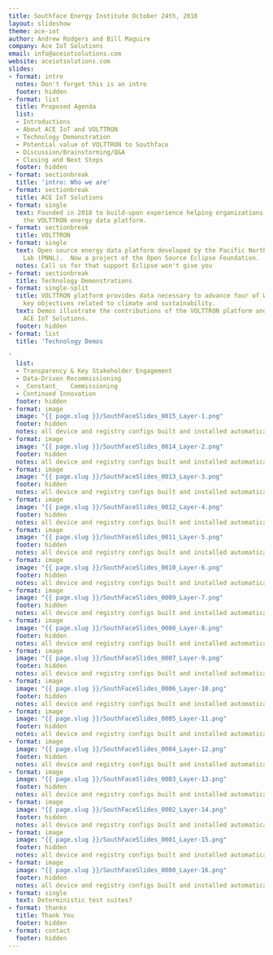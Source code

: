 ```yaml
---
title: Southface Energy Institute October 24th, 2018
layout: slideshow
theme: ace-iot
author: Andrew Rodgers and Bill Maguire
company: Ace IoT Solutions
email: info@aceiotsolutions.com
website: aceiotsolutions.com
slides:
- format: intro
  notes: Don't forget this is an intro
  footer: hidden
- format: list
  title: Proposed Agenda
  list:
  - Introductions
  - About ACE IoT and VOLTTRON
  - Technology Demonstration
  - Potential value of VOLTTRON to Southface
  - Discussion/Brainstorming/Q&A
  - Closing and Next Steps
  footer: hidden
- format: sectionbreak
  title: 'intro: Who we are'
- format: sectionbreak
  title: ACE IoT Solutions
- format: single
  text: Founded in 2018 to build-upon experience helping organizations operationalize
    the VOLTTRON energy data platform.
- format: sectionbreak
  title: VOLTTRON
- format: single
  text: Open source energy data platform developed by the Pacific Northwest National
    Lab (PNNL).  Now a project of the Open Source Eclipse Foundation.
  notes: Call us for that support Eclipse won't give you
- format: sectionbreak
  title: Technology Demonstrations
- format: single-split
  title: VOLTTRON platform provides data necessary to advance four of Washington DC’s
    key objectives related to climate and sustainability.
  text: Demos illustrate the contributions of the VOLTTRON platform and the role of
    ACE IoT Solutions.
  footer: hidden
- format: list
  title: 'Technology Demos

'
  list:
  - Transparency & Key Stakeholder Engagement
  - Data-Driven Recommissioning
  - _Constant_   Commissioning
  - Continued Innovation
  footer: hidden
- format: image
  image: "{{ page.slug }}/SouthFaceSlides_0015_Layer-1.png"
  footer: hidden
  notes: all device and registry configs built and installed automatically
- format: image
  image: "{{ page.slug }}/SouthFaceSlides_0014_Layer-2.png"
  footer: hidden
  notes: all device and registry configs built and installed automatically
- format: image
  image: "{{ page.slug }}/SouthFaceSlides_0013_Layer-3.png"
  footer: hidden
  notes: all device and registry configs built and installed automatically
- format: image
  image: "{{ page.slug }}/SouthFaceSlides_0012_Layer-4.png"
  footer: hidden
  notes: all device and registry configs built and installed automatically
- format: image
  image: "{{ page.slug }}/SouthFaceSlides_0011_Layer-5.png"
  footer: hidden
  notes: all device and registry configs built and installed automatically
- format: image
  image: "{{ page.slug }}/SouthFaceSlides_0010_Layer-6.png"
  footer: hidden
  notes: all device and registry configs built and installed automatically
- format: image
  image: "{{ page.slug }}/SouthFaceSlides_0009_Layer-7.png"
  footer: hidden
  notes: all device and registry configs built and installed automatically
- format: image
  image: "{{ page.slug }}/SouthFaceSlides_0008_Layer-8.png"
  footer: hidden
  notes: all device and registry configs built and installed automatically
- format: image
  image: "{{ page.slug }}/SouthFaceSlides_0007_Layer-9.png"
  footer: hidden
  notes: all device and registry configs built and installed automatically
- format: image
  image: "{{ page.slug }}/SouthFaceSlides_0006_Layer-10.png"
  footer: hidden
  notes: all device and registry configs built and installed automatically
- format: image
  image: "{{ page.slug }}/SouthFaceSlides_0005_Layer-11.png"
  footer: hidden
  notes: all device and registry configs built and installed automatically
- format: image
  image: "{{ page.slug }}/SouthFaceSlides_0004_Layer-12.png"
  footer: hidden
  notes: all device and registry configs built and installed automatically
- format: image
  image: "{{ page.slug }}/SouthFaceSlides_0003_Layer-13.png"
  footer: hidden
  notes: all device and registry configs built and installed automatically
- format: image
  image: "{{ page.slug }}/SouthFaceSlides_0002_Layer-14.png"
  footer: hidden
  notes: all device and registry configs built and installed automatically
- format: image
  image: "{{ page.slug }}/SouthFaceSlides_0001_Layer-15.png"
  footer: hidden
  notes: all device and registry configs built and installed automatically
- format: image
  image: "{{ page.slug }}/SouthFaceSlides_0000_Layer-16.png"
  footer: hidden
  notes: all device and registry configs built and installed automatically
- format: single
  text: Deterministic test suites?
- format: thanks
  title: Thank You
  footer: hidden
- format: contact
  footer: hidden
---
```


